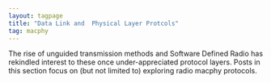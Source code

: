 ```yaml
---
layout: tagpage
title: "Data Link and  Physical Layer Protcols"
tag: macphy
---
```

The rise of unguided transmission methods and Software Defined Radio has rekindled interest to these once under-appreciated protocol layers. Posts in this section focus on (but not limited to) exploring radio macphy protocols.
